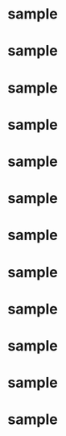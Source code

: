 # sample
# sample
# sample
# sample
# sample
# sample
# sample
# sample
# sample
# sample
# sample
# sample
